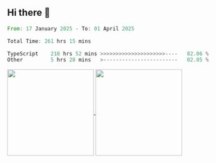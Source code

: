 ## Hi there 👋
<!--START_SECTION:waka-->

```rust
From: 17 January 2025 - To: 01 April 2025

Total Time: 261 hrs 15 mins

TypeScript    218 hrs 52 mins >>>>>>>>>>>>>>>>>>>>>----   82.06 %
Other         5 hrs 28 mins   >------------------------   02.05 %
```

<!--END_SECTION:waka-->

<a href="https://github.com/anuraghazra/github-readme-stats">
  <img height=200 align="center" src="https://github-readme-stats.vercel.app/api/top-langs/?username=paulgeorge35&layout=donut&langs_count=5&theme=transparent" />
</a>
<a href="https://github.com/anuraghazra/convoychat">
  <img height=200 align="center" src="https://github-readme-stats.vercel.app/api?username=paulgeorge35&show_icons=true&show=prs_merged&theme=transparent&rank_icon=github" />
</a>
